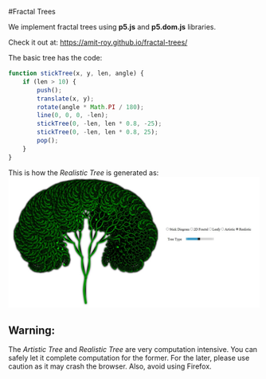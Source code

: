 #Fractal Trees

We implement fractal trees using **p5.js** and **p5.dom.js** libraries.

Check it out at: https://amit-roy.github.io/fractal-trees/

The basic tree has the code: 

```javascript
function stickTree(x, y, len, angle) {
    if (len > 10) {
        push();
        translate(x, y);
        rotate(angle * Math.PI / 180);
        line(0, 0, 0, -len);
        stickTree(0, -len, len * 0.8, -25);
        stickTree(0, -len, len * 0.8, 25);
        pop();
    }
}
```

This is how the _Realistic Tree_ is generated as:
![](https://github.com/Amit-Roy/fractal-trees/blob/master/src/main/resources/example.jpg)

## Warning:
The _Artistic Tree_ and _Realistic Tree_ are very computation intensive. You can safely let it complete computation for the former. For the later, please use caution as it may crash the browser. Also, avoid using Firefox.
